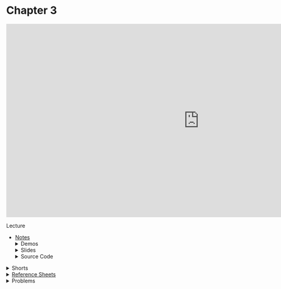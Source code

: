 # Chapter 3

<iframe width="1026" height="516" src="https://www.youtube.com/embed/fykrlqbV9wM" frameborder="0" allow="accelerometer; autoplay; clipboard-write; encrypted-media; gyroscope; picture-in-picture" allowfullscreen></iframe>

Lecture  
<ul>
  <li><a href="https://cs50.harvard.edu/ap/2021/curriculum/x/notes/3/">Notes</a></li>
  <details><summary>Demos</summary>
    <ul>
      <li><a href="https://www.cs.usfca.edu/~galles/visualization/ComparisonSort.html">Comparison Sorting Algorithms</a></li>
      <li><a href="https://www.youtube.com/watch?v=ZZuD6iUe3Pc">Visualization and Comparison of Sorting Algorithms</a></li>
    </ul>
  </details>
  <details><summary>Slides</summary>
    <ul>
      <li><a href="https://docs.google.com/presentation/d/17eT9MaZBUByTTlpkliT8kTg7AW1820xMIQg0HDd5NCk/edit?usp=sharing">Google Slides</a></li>
      <li><a href="https://docs.google.com/presentation/d/17eT9MaZBUByTTlpkliT8kTg7AW1820xMIQg0HDd5NCk/edit?usp=sharing">PDF</a></li>
    </ul> 
  </details>
  <details><summary>Source Code</summary>
    <ul>
      <li><a href="https://cdn.cs50.net/2019/fall/lectures/3/src3/">Index</a></li>
      <li><a href="https://cdn.cs50.net/2019/fall/lectures/3/src3.pdf">PDF</a></li>
      <li><a href="https://cdn.cs50.net/2019/fall/lectures/3/src3.zip">Zip</a></li>
    </ul>
  </details>  
</ul>

<details><summary>Shorts</summary>
  <ul>
    <li><a href="https://www.youtube.com/watch?v=TwsgCHYmbbA">Linear Search</a></li>
    <li><a href="https://www.youtube.com/watch?v=T98PIp4omUA">Binary Search</a></li>
    <li><a href="https://www.youtube.com/watch?v=RT-hUXUWQ2I">Bubble Sort</a></li>
    <li><a href="https://www.youtube.com/watch?v=3hH8kTHFw2A">Selection Sort</a></li>
    <li><a href="https://www.youtube.com/watch?v=O0VbBkUvriI">Insertion Sort</a></li>
    <li><a href="https://www.youtube.com/watch?v=mz6tAJMVmfM">Recursion</a></li>
    <li><a href="https://www.youtube.com/watch?v=mz6tAJMVmfM">Merge Sort</a></li>
    <li><a href="https://www.youtube.com/watch?v=ktWL3nN38ZA">Algorithm Summary</a></li>
   </ul>
</details>

<details><summary><a href="\ap\assets\pdfs\ch3_ref_sheets_2020.pdf">Reference Sheets</a></summary>
  <ul>
    <li><a href="\ap\assets\pdfs\linear_search.pdf">Linear Search</a></li>
    <li><a href="\ap\assets\pdfs\binary_search.pdf">Binary Search</a></li>
    <li><a href="\ap\assets\pdfs\bubble_sort.pdf">Bubble Sort</a></li>
    <li><a href="\ap\assets\pdfs\selection_sort.pdf">Selection Sort</a></li>
    <li><a href="\ap\assets\pdfs\insertion_sort.pdf">Insertion Sort</a></li>
    <li><a href="\ap\assets\pdfs\recursion.pdf">Recursion</a></li>
    <li><a href="\ap\assets\pdfs\merge_sort.pdf">Merge Sort</a></li>
    <li><a href="\ap\assets\pdfs\computational_complexity.pdf">Computational Complexity</a></li>
  </ul>
</details>

<details><summary>Problems</summary>
  <ul>
    <li><a href="https://cs50.harvard.edu/ap/2021/curriculum/x/psets/3/plurality/">Plurality</a></li>
    <li><a href="https://cs50.harvard.edu/ap/2021/curriculum/x/psets/3/runoff/">Runoff</a>, for those less comfortable</li>
    <li><a href="https://cs50.harvard.edu/ap/2021/curriculum/x/psets/3/tideman/">Tideman</a>, for those more comfortable</li>
  </ul>
</details>